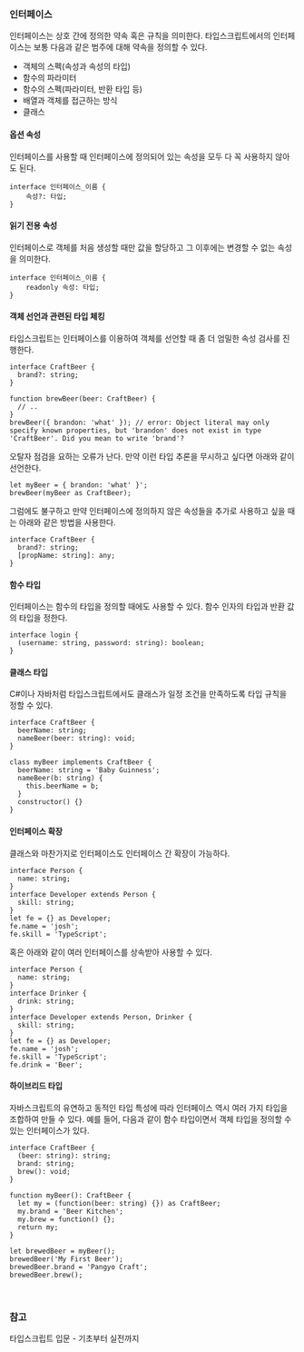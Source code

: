### 인터페이스

인터페이스는 상호 간에 정의한 약속 혹은 규칙을 의미한다. 타입스크립트에서의 인터페이스는 보통 다음과 같은 범주에 대해 약속을 정의할 수 있다.

- 객체의 스펙(속성과 속성의 타입)
- 함수의 파라미터
- 함수의 스펙(파라미터, 반환 타입 등)
- 배열과 객체를 접근하는 방식
- 클래스

#### 옵션 속성 

인터페이스를 사용할 때 인터페이스에 정의되어 있는 속성을 모두 다 꼭 사용하지 않아도 된다. 

```
interface 인터페이스_이름 {
	속성?: 타입;
}
```

#### 읽기 전용 속성 

인터페이스로 객체를 처음 생성할 때만 값을 할당하고 그 이후에는 변경할 수 없는 속성을 의미한다. 

```
interface 인터페이스_이름 {
	readonly 속성: 타입;
}
```

#### 객체 선언과 관련된 타입 체킹

타입스크립트는 인터페이스를 이용하여 객체를 선언할 때 좀 더 엄밀한 속성 검사를 진행한다. 

```
interface CraftBeer {
  brand?: string;
}

function brewBeer(beer: CraftBeer) {
  // ..
}
brewBeer({ brandon: 'what' }); // error: Object literal may only specify known properties, but 'brandon' does not exist in type 'CraftBeer'. Did you mean to write 'brand'?
```

오탈자 점검을 요하는 오류가 난다. 만약 이런 타입 추론을 무시하고 싶다면 아래와 같이 선언한다. 

```
let myBeer = { brandon: 'what' }';
brewBeer(myBeer as CraftBeer);
```

그럼에도 불구하고 만약 인터페이스에 정의하지 않은 속성들을 추가로 사용하고 싶을 때는 아래와 같은 방법을 사용한다. 

```
interface CraftBeer {
  brand?: string;
  [propName: string]: any;
}
```

#### 함수 타입 

인터페이스는 함수의 타입을 정의할 때에도 사용할 수 있다. 함수 인자의 타입과 반환 값의 타입을 정한다. 

```
interface login {
  (username: string, password: string): boolean;
}
```

#### 클래스 타입 

C#이나 자바처럼 타입스크립트에서도 클래스가 일정 조건을 만족하도록 타입 규칙을 정할 수 있다. 

```
interface CraftBeer {
  beerName: string;
  nameBeer(beer: string): void;
}

class myBeer implements CraftBeer {
  beerName: string = 'Baby Guinness';
  nameBeer(b: string) {
    this.beerName = b;
  }
  constructor() {}
}
```

#### 인터페이스 확장 

클래스와 마찬가지로 인터페이스도 인터페이스 간 확장이 가능하다. 

```
interface Person {
  name: string;
}
interface Developer extends Person {
  skill: string;
}
let fe = {} as Developer;
fe.name = 'josh';
fe.skill = 'TypeScript';
```

혹은 아래와 같이 여러 인터페이스를 상속받아 사용할 수 있다.

```
interface Person {
  name: string;
}
interface Drinker {
  drink: string;
}
interface Developer extends Person, Drinker {
  skill: string;
}
let fe = {} as Developer;
fe.name = 'josh';
fe.skill = 'TypeScript';
fe.drink = 'Beer';
```

#### 하이브리드 타입 

자바스크립트의 유연하고 동적인 타입 특성에 따라 인터페이스 역시 여러 가지 타입을 조합하여 만들 수 있다. 예를 들어, 다음과 같이 함수 타입이면서 객체 타입을 정의할 수 있는 인터페이스가 있다.

```
interface CraftBeer {
  (beer: string): string;
  brand: string;
  brew(): void;
}

function myBeer(): CraftBeer {
  let my = (function(beer: string) {}) as CraftBeer;
  my.brand = 'Beer Kitchen';
  my.brew = function() {};
  return my;
}

let brewedBeer = myBeer();
brewedBeer('My First Beer');
brewedBeer.brand = 'Pangyo Craft';
brewedBeer.brew();
```

<br>

### 참고

타입스크립트 입문 - 기초부터 실전까지
